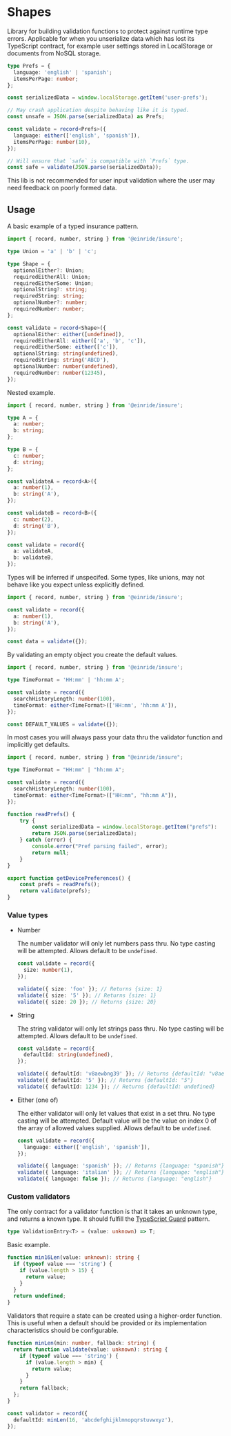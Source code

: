 # Shapes

Library for building validation functions to protect against runtime type errors. Applicable for when you unserialize data which has lost its TypeScript contract, for example user settings stored in LocalStorage or documents from NoSQL storage.

```ts
type Prefs = {
  language: 'english' | 'spanish';
  itemsPerPage: number;
};

const serializedData = window.localStorage.getItem('user-prefs');

// May crash application despite behaving like it is typed.
const unsafe = JSON.parse(serializedData) as Prefs;

const validate = record<Prefs>({
  language: either(['english', 'spanish']),
  itemsPerPage: number(10),
});

// Will ensure that `safe` is compatible with `Prefs` type.
const safe = validate(JSON.parse(serializedData));
```

This lib is not recommended for user input validation where the user may need feedback on poorly formed data.

## Usage

A basic example of a typed insurance pattern.

```ts
import { record, number, string } from '@einride/insure';

type Union = 'a' | 'b' | 'c';

type Shape = {
  optionalEither?: Union;
  requiredEitherAll: Union;
  requiredEitherSome: Union;
  optionalString?: string;
  requiredString: string;
  optionalNumber?: number;
  requiredNumber: number;
};

const validate = record<Shape>({
  optionalEither: either([undefined]),
  requiredEitherAll: either(['a', 'b', 'c']),
  requiredEitherSome: either(['c']),
  optionalString: string(undefined),
  requiredString: string('ABCD'),
  optionalNumber: number(undefined),
  requiredNumber: number(12345),
});
```

Nested example.

```ts
import { record, number, string } from '@einride/insure';

type A = {
  a: number;
  b: string;
};

type B = {
  c: number;
  d: string;
};

const validateA = record<A>({
  a: number(1),
  b: string('A'),
});

const validateB = record<B>({
  c: number(2),
  d: string('B'),
});

const validate = record({
  a: validateA,
  b: validateB,
});
```

Types will be inferred if unspecifed. Some types, like unions, may not behave like you expect unless explicitly defined.

```ts
import { record, number, string } from '@einride/insure';

const validate = record({
  a: number(1),
  b: string('A'),
});

const data = validate({});
```

By validating an empty object you create the default values.

```ts
import { record, number, string } from '@einride/insure';

type TimeFormat = 'HH:mm' | 'hh:mm A';

const validate = record({
  searchHistoryLength: number(100),
  timeFormat: either<TimeFormat>(['HH:mm', 'hh:mm A']),
});

const DEFAULT_VALUES = validate({});
```

In most cases you will always pass your data thru the validator function and implicitly get defaults.

```ts
import { record, number, string } from "@einride/insure";

type TimeFormat = "HH:mm" | "hh:mm A";

const validate = record({
  searchHistoryLength: number(100),
  timeFormat: either<TimeFormat>(["HH:mm", "hh:mm A"]),
});

function readPrefs() {
    try {
        const serializedData = window.localStorage.getItem("prefs"):
        return JSON.parse(serializedData);
    } catch (error) {
        console.error("Pref parsing failed", error);
        return null;
    }
}

export function getDevicePreferences() {
    const prefs = readPrefs();
    return validate(prefs);
}
```

### Value types

- Number

  The number validator will only let numbers pass thru.
  No type casting will be attempted.
  Allows default to be `undefined`.

  ```ts
  const validate = record({
    size: number(1),
  });

  validate({ size: 'foo' }); // Returns {size: 1}
  validate({ size: '5' }); // Returns {size: 1}
  validate({ size: 20 }); // Returns {size: 20}
  ```

- String

  The string validator will only let strings pass thru.
  No type casting will be attempted.
  Allows default to be `undefined`.

  ```ts
  const validate = record({
    defaultId: string(undefined),
  });

  validate({ defaultId: 'v8aewbng39' }); // Returns {defaultId: "v8aewbng39"}
  validate({ defaultId: '5' }); // Returns {defaultId: "5"}
  validate({ defaultId: 1234 }); // Returns {defaultId: undefined}
  ```

- Either (one of)

  The either validator will only let values that exist in a set thru.
  No type casting will be attempted.
  Default value will be the value on index 0 of the array of allowed values supplied.
  Allows default to be `undefined`.

  ```ts
  const validate = record({
    language: either(['english', 'spanish']),
  });

  validate({ language: 'spanish' }); // Returns {language: "spanish"}
  validate({ language: 'italian' }); // Returns {language: "english"}
  validate({ language: false }); // Returns {language: "english"}
  ```

### Custom validators

The only contract for a validator function is that it takes an unknown type, and returns a known type. It should fulfill the [TypeScript Guard](https://www.typescriptlang.org/docs/handbook/advanced-types.html#type-guards-and-differentiating-types) pattern.

```ts
type ValidationEntry<T> = (value: unknown) => T;
```

Basic example.

```ts
function min16Len(value: unknown): string {
  if (typeof value === 'string') {
    if (value.length > 15) {
      return value;
    }
  }
  return undefined;
}
```

Validators that require a state can be created using a higher-order function. This is useful when a default should be provided or its implementation characteristics should be configurable.

```ts
function minLen(min: number, fallback: string) {
  return function validate(value: unknown): string {
    if (typeof value === 'string') {
      if (value.length > min) {
        return value;
      }
    }
    return fallback;
  };
}

const validator = record({
  defaultId: minLen(16, 'abcdefghijklmnopqrstuvwxyz'),
});
```
